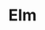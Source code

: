 ---
blog: http://elm-lang.org/blog
codehost: https://github.com/elm
logohandle: elm-lang
sort: elm-lang
title: Elm
website: http://elm-lang.org/
wikipedia: https://en.wikipedia.org/wiki/Elm_(programming_language)
---